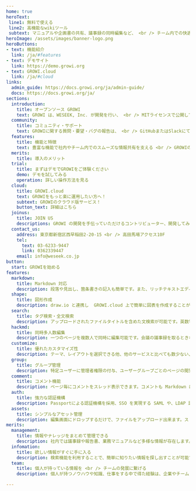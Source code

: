 ```yaml
---
home: true
heroText: 
 line1: 無料で使える
 line2: 高機能なwikiツール
 subtext: マニュアルや企画書の共有、議事録の同時編集など、 <br /> チーム内での快適な情報共有と作業効率化を支えるツールです。
heroImage: /assets/images/banner-logo.png
heroButtons:
- text: 機能紹介
  link: /ja/#features
- text: デモサイト
  link: https://demo.growi.org
- text: GROWI.cloud
  link: /ja/#cloud 
links:
  admin_guide: https://docs.growi.org/ja/admin-guide/
  docs: https://docs.growi.org/ja/
sections:
  introduction:
    title: オープンソース GROWI
    text: GROWI は、WESEEK, Inc. が開発を行い、 <br /> MITライセンスで公開しているオープンソースソフトウェアです。 <br /> ユーザーの方も加わった開発が日々活発に行われています。
  community:
    title: コミュニティ・サポート
    text: GROWIに関する質問・要望・バグの報告は、 <br /> GitHubまたはSlackにて受け付けております。
  features:
    title: 機能と特徴
    text: 豊富な機能で社内やチーム内でのスムーズな情報共有を支える <br /> GROWIの便利な機能の一部をご紹介します。機能の詳細は、<a href="https://docs.growi.org/ja/guide/">GROWI Docs/機能紹介</a> をご覧ください。
  merits:
    title: 導入のメリット
  trial:
    title: まずはデモでGROWIをご体験ください
    demo: デモを試してみる
    operation: 詳しい操作方法を見る
  cloud:
    title: GROWI.cloud
    text: GROWIをもっと楽に運用したい方へ！
    subtext: GROWIのクラウド版サービス！
    button_text: 詳細はこちら
  joinus:
    title: JOIN US
    descriptions: GROWI の開発を手伝っていただけるコントリビューター、開発してみたいインターン生を募集しています。 <br /> まずは Slack に参加し、気軽にWESEEKメンバーに声をかけてください！
  contact_us:
    address: 東京都新宿区西早稲田2-20-15 <br /> 高田馬場アクセス10F
    tel:
      text: 03-6233-9447
      link: 0362339447
    email: info@weseek.co.jp
button:
  start: GROWIを始める
features:
  markdown:
    title: Markdown 対応
    description: 段落や見出し、箇条書きの記入も簡単です。また、リッチテキストエディタ、プログラミング言語ごとのコードハイライト、絵文字、注釈、TODOリスト、数式、UML、Bootstrap(HTML) にも対応しています。
  shape:
    title: 図形作成
    description: draw.io と連携し  GROWI.cloud 上で簡単に図表を作成することができます。文章では表現しにくい内容も図表を用いて伝わりやすい情報共有が可能です。
  search:
    title: タグ検索・全文検索
    description: アップロードされたファイルタイトルを含めた文検索が可能です。英数字は全角半角どちらでもヒットするようになっています。
  hackmd:
    title: 同時多人数編集
    description: 一つのページを複数人で同時に編集可能です。会議の議事録を取るときなどに便利です。また、編集履歴を自動保存し、過去の履歴を閲覧することも出来ます。
  customize:
    title: 優れたカスタマイズ性
    description: テーマ、レイアウトを選択できる他、他のサービスと比べても数少ない、サイドバーのカスタマイズにも対応しています。チームの使い方に合わせた柔軟な設定が可能です。
  group:
    title: グループ管理
    description: 特定ユーザーに管理者権限の付与、ユーザーグループごとのページの閲覧権限が可能です。
  comment:
    title: コメント機能
    description: ページ毎にコメントをスレッド表示できます。コメントも Markdown による記述・プレビュー、またファイル添付が可能です。
  auth:
    title: 強力な認証機構
    description: Passportによる認証機構を採用、SSO を実現する SAML や、LDAP 認証、GitHub/Twitter/Google OAuth プロバイダを利用したログインをサポートしています。
  assets:
    title: シンプルなアセット管理
    description: 編集画面にドロップするだけで、ファイルをアップロード出来ます。ストレージはローカルFS、AWS S3、Google Cloud Storage、MongoDB GridFS の4種をサポートしています。
merits:
  management:
    title: 情報やナレッジをまとめて管理できる
    description: 社内では議事録や報告書、業務マニュアルなど多様な情報が存在します。GROWIを活用し、業務に関わる情報を一つの場所にまとめることで、簡単に情報やナレッジを管理、共有できるようになります。
  infomation:
    title: 欲しい情報がすぐに手に入る
    description: 検索機能を利用することで、簡単に知りたい情報を探し出すことが可能です。また、業務の属人化を防ぎ、チームとして働きやすい環境を作ります。
  team:
    title: 個人が持っている情報を <br /> チームの発展に繋げる
    description: 個人が持つノウハウや知識、仕事をする中で得た経験は、企業やチームとって、組織の成長に欠かせない重要な財産です。ノウハウを共有・蓄積・活用することで組織のさらなる発展へとつながります。

---
```

